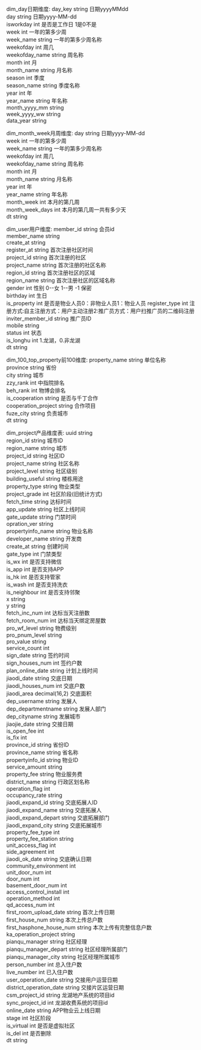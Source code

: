 dim_day日期维度:
day_key             	string              	日期yyyyMMdd          
day                 	string              	日期yyyy-MM-dd        
isworkday           	int                 	是否是工作日 1是0不是        
week                	int                 	一年的第多少周             
week_name           	string              	一年的第多少周名称           
weekofday           	int                 	周几                  
weekofday_name      	string              	周名称                 
month               	int                 	月                   
month_name          	string              	月名称                 
season              	int                 	季度                  
season_name         	string              	季度名称                
year                	int                 	年                   
year_name           	string              	年名称                 
month_yyyy_mm       	string              	                    
week_yyyy_ww        	string              	                    
data_year           	string        

dim_month_week月周维度:
day                 	string              	日期yyyy-MM-dd        
week                	int                 	一年的第多少周             
week_name           	string              	一年的第多少周名称           
weekofday           	int                 	周几                  
weekofday_name      	string              	周名称                 
month               	int                 	月                   
month_name          	string              	月名称                 
year                	int                 	年                   
year_name           	string              	年名称                 
month_week          	int                 	本月的第几周              
month_week_days     	int                 	本月的第几周一共有多少天        
dt                  	string              	                    

dim_user用户维度:
member_id           	string              	会员id                
member_name         	string              	                    
create_at           	string              	                    
register_at         	string              	首次注册社区时间            
project_id          	string              	首次注册的社区             
project_name        	string              	首次注册的社区名称           
region_id           	string              	首次注册社区的区域           
region_name         	string              	首次注册社区的区域名称         
gender              	int                 	性别 0--女 1--男 -1 保密  
birthday            	int                 	生日                  
is_property         	int                 	是否是物业人员0：非物业人员1：物业人员
register_type       	int                 	注册方式:自主注册方式：用户主动注册2:推广员方式：用户扫推广员的二维码注册
inviter_member_id   	string              	推广员ID               
mobile              	string              	                    
status              	int                 	状态                  
is_longhu           	int                 	1.龙湖，0.非龙湖          
dt                  	string              	              

dim_100_top_property前100维度:
property_name       	string              	单位名称                
province            	string              	省份                  
city                	string              	城市                  
zzy_rank            	int                 	中指院排名               
beh_rank            	int                 	物博会排名               
is_cooperation      	string              	是否与千丁合作             
cooperation_project 	string              	合作项目                
fuze_city           	string              	负责城市                
dt                  	string              	  


dim_project产品维度表:
uuid                	string              	                    
region_id           	string              	城市ID                
region_name         	string              	城市                  
project_id          	string              	社区ID                
project_name        	string              	社区名称                
project_level       	string              	社区级别                
building_useful     	string              	楼栋用途                
property_type       	string              	物业类型                
project_grade       	int                 	社区阶段(旧统计方式)         
fetch_time          	string              	达标时间                
app_update          	string              	社区上线时间              
gate_update         	string              	门禁时间                
opration_ver        	string              	                    
propertyinfo_name   	string              	物业名称                
developer_name      	string              	开发商                 
create_at           	string              	创建时间                
gate_type           	int                 	门禁类型                
is_wx               	int                 	是否支持微信              
is_app              	int                 	是否支持APP             
is_hk               	int                 	是否支持管家              
is_wash             	int                 	是否支持洗衣              
is_neighbour        	int                 	是否支持邻聚              
x                   	string              	                    
y                   	string              	                    
fetch_inc_num       	int                 	达标当天注册数             
fetch_room_num      	int                 	达标当天绑定房屋数           
pro_wf_level        	string              	物费级别                
pro_pnum_level      	string              	                    
pro_value           	string              	                    
service_count       	int                 	                    
sign_date           	string              	签约时间                
sign_houses_num     	int                 	签约户数                
plan_online_date    	string              	计划上线时间              
jiaodi_date         	string              	交底日期                
jiaodi_houses_num   	int                 	交底户数                
jiaodi_area         	decimal(16,2)       	交底面积                
dep_username        	string              	发展人                 
dep_departmentname  	string              	发展人部门               
dep_cityname        	string              	发展城市                
jiaojie_date        	string              	交接日期                
is_open_fee         	int                 	                    
is_fix              	int                 	                    
province_id         	string              	省份ID                
province_name       	string              	省名称                 
propertyinfo_id     	string              	物业ID                
service_amount      	string              	                    
property_fee        	string              	物业服务费               
district_name       	string              	行政区划名称              
operation_flag      	int                 	                    
occupancy_rate      	string              	                    
jiaodi_expand_id    	string              	交底拓展人ID             
jiaodi_expand_name  	string              	交底拓展人               
jiaodi_expand_depart	string              	交底拓展部门              
jiaodi_expand_city  	string              	交底拓展城市              
property_fee_type   	int                 	                    
property_fee_station	string              	                    
unit_access_flag    	int                 	                    
side_agreement      	int                 	                    
jiaodi_ok_date      	string              	交底确认日期              
community_environment	int                 	                    
unit_door_num       	int                 	                    
door_num            	int                 	                    
basement_door_num   	int                 	                    
access_control_install	int                 	                    
operation_method    	int                 	                    
qd_access_num       	int                 	                    
first_room_upload_date	string              	首次上传日期              
first_house_num     	string              	本次上传总户数             
first_hasphone_house_num	string              	本次上传有完整信息户数         
ka_operation_project	string              	                    
pianqu_manager      	string              	社区经理                
pianqu_manager_depart	string              	社区经理所属部门            
pianqu_manager_city 	string              	社区经理所属城市            
person_number       	int                 	总入住户数               
live_number         	int                 	已入住户数               
user_operation_date 	string              	交接用户运营日期            
district_operation_date	string              	交接片区运营日期            
csm_project_id      	string              	龙湖地产系统的项目id         
sync_project_id     	int                 	龙湖收费系统的项目id         
online_date         	string              	APP物业云上线日期          
stage               	int                 	社区阶段                
is_virtual          	int                 	是否是虚拟社区             
is_del              	int                 	是否删除                
dt                  	string              	                              
